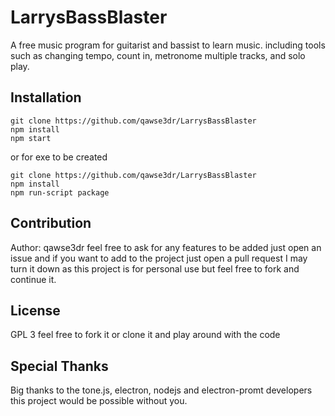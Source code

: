 # LarrysBassBlaster
A free music program for guitarist and bassist to learn music.
including tools such as changing tempo, count in, metronome multiple tracks,
and solo play.  

## Installation
```
git clone https://github.com/qawse3dr/LarrysBassBlaster
npm install
npm start
```
or for exe to be created
```
git clone https://github.com/qawse3dr/LarrysBassBlaster
npm install
npm run-script package
```
## Contribution
Author: qawse3dr
feel free to ask for any features to be added just open an issue
and if you want to add to the project just open a pull request I may turn it
down as this project is for personal use but feel free to fork and continue it.
## License
GPL 3
feel free to fork it or clone it and play around with the code

## Special Thanks
Big thanks to the tone.js, electron, nodejs and electron-promt developers this project would be possible without you.
